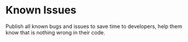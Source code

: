 # Known Issues

Publish all known bugs and issues to save time to developers, help them know that is nothing wrong in their code.
